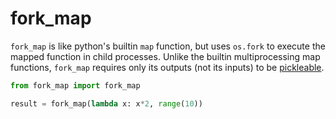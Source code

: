 # fork_map
`fork_map` is like python's builtin `map` function, but uses `os.fork` to execute the mapped
function in child processes. Unlike the builtin multiprocessing map functions, `fork_map` requires only its outputs (not its inputs) to be [pickleable](https://docs.python.org/3/library/pickle.html#what-can-be-pickled-and-unpickled).

```python
from fork_map import fork_map

result = fork_map(lambda x: x*2, range(10))
```